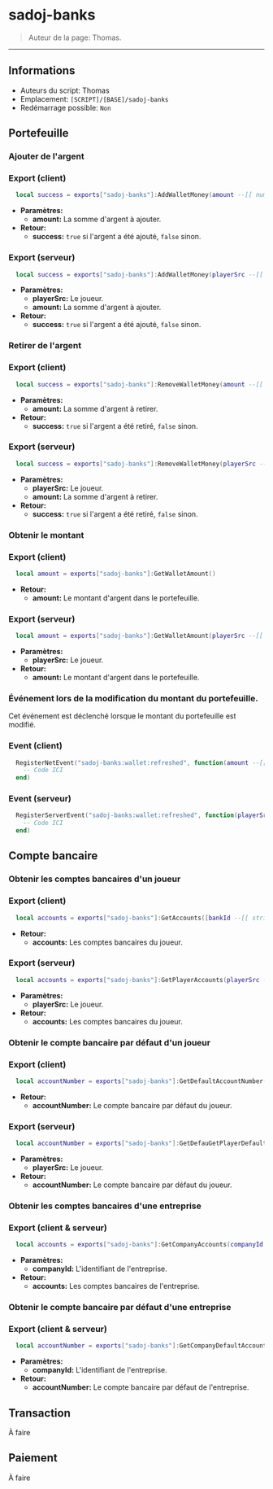 # sadoj-banks

> Auteur de la page: Thomas.

---

## Informations

* Auteurs du script: Thomas
* Emplacement: `[SCRIPT]/[BASE]/sadoj-banks`
* Redémarrage possible: `Non`


## Portefeuille


### Ajouter de l'argent
<!-- tabs:start -->
### **Export (client)**
```lua
  local success = exports["sadoj-banks"]:AddWalletMoney(amount --[[ number ]])
```
* **Paramètres:**
  * **amount:** La somme d'argent à ajouter.
* **Retour:**
  * **success:** `true` si l'argent a été ajouté, `false` sinon.
### **Export (serveur)**
```lua
  local success = exports["sadoj-banks"]:AddWalletMoney(playerSrc --[[ number ]], amount --[[ number ]])
```
* **Paramètres:**
  * **playerSrc:** Le joueur.
  * **amount:** La somme d'argent à ajouter.
* **Retour:**
  * **success:** `true` si l'argent a été ajouté, `false` sinon.
<!-- tabs:end -->

### Retirer de l'argent
<!-- tabs:start -->
### **Export (client)**
```lua
  local success = exports["sadoj-banks"]:RemoveWalletMoney(amount --[[ number ]])
```
* **Paramètres:**
  * **amount:** La somme d'argent à retirer.
* **Retour:**
  * **success:** `true` si l'argent a été retiré, `false` sinon.
### **Export (serveur)**
```lua
  local success = exports["sadoj-banks"]:RemoveWalletMoney(playerSrc --[[ number ]], amount --[[ number ]])
```
* **Paramètres:**
  * **playerSrc:** Le joueur.
  * **amount:** La somme d'argent à retirer.
* **Retour:**
  * **success:** `true` si l'argent a été retiré, `false` sinon.
<!-- tabs:end -->

### Obtenir le montant
<!-- tabs:start -->
### **Export (client)**
```lua
  local amount = exports["sadoj-banks"]:GetWalletAmount()
```
* **Retour:**
  * **amount:** Le montant d'argent dans le portefeuille.
### **Export (serveur)**
```lua
  local amount = exports["sadoj-banks"]:GetWalletAmount(playerSrc --[[ number ]])
```
* **Paramètres:**
  * **playerSrc:** Le joueur.
* **Retour:**
  * **amount:** Le montant d'argent dans le portefeuille.
<!-- tabs:end -->

### Événement lors de la modification du montant du portefeuille.

Cet événement est déclenché lorsque le montant du portefeuille est modifié.

<!-- tabs:start -->
### **Event (client)**
```lua
  RegisterNetEvent("sadoj-banks:wallet:refreshed", function(amount --[[ number ]])
    -- Code ICI
  end)
```
### **Event (serveur)**
```lua
  RegisterServerEvent("sadoj-banks:wallet:refreshed", function(playerSrc --[[ number ]], amount --[[ number ]])
    -- Code ICI
  end)
```
<!-- tabs:end -->

## Compte bancaire

### Obtenir les comptes bancaires d'un joueur
<!-- tabs:start -->
### **Export (client)**
```lua
  local accounts = exports["sadoj-banks"]:GetAccounts([bankId --[[ string ]]])
```
* **Retour:**
  * **accounts:** Les comptes bancaires du joueur.
### **Export (serveur)**
```lua
  local accounts = exports["sadoj-banks"]:GetPlayerAccounts(playerSrc --[[ number ]][, bankId --[[ string ]]])
```
* **Paramètres:**
  * **playerSrc:** Le joueur.
* **Retour:**
  * **accounts:** Les comptes bancaires du joueur.
<!-- tabs:end -->

### Obtenir le compte bancaire par défaut d'un joueur
<!-- tabs:start -->
### **Export (client)**
```lua
  local accountNumber = exports["sadoj-banks"]:GetDefaultAccountNumber([bankId --[[ string ]]])
```
* **Retour:**
  * **accountNumber:** Le compte bancaire par défaut du joueur.
### **Export (serveur)**
```lua
  local accountNumber = exports["sadoj-banks"]:GetDefauGetPlayerDefaultAccountNumberltAccount(playerSrc --[[ number ]][, bankId --[[ string ]]])
```
* **Paramètres:**
  * **playerSrc:** Le joueur.
* **Retour:**
  * **accountNumber:** Le compte bancaire par défaut du joueur.
<!-- tabs:end -->

### Obtenir les comptes bancaires d'une entreprise
<!-- tabs:start -->
### **Export (client & serveur)**
```lua
  local accounts = exports["sadoj-banks"]:GetCompanyAccounts(companyId --[[ string ]][, bankId --[[ string ]]])
```
* **Paramètres:**
  * **companyId:** L'identifiant de l'entreprise.
* **Retour:**
  * **accounts:** Les comptes bancaires de l'entreprise.
<!-- tabs:end -->

### Obtenir le compte bancaire par défaut d'une entreprise
<!-- tabs:start -->
### **Export (client & serveur)**
```lua
  local accountNumber = exports["sadoj-banks"]:GetCompanyDefaultAccountNumber(companyId --[[ string ]][, bankId --[[ string ]]])
```
* **Paramètres:**
  * **companyId:** L'identifiant de l'entreprise.
* **Retour:**
  * **accountNumber:** Le compte bancaire par défaut de l'entreprise.
<!-- tabs:end -->


## Transaction

À faire

## Paiement

À faire